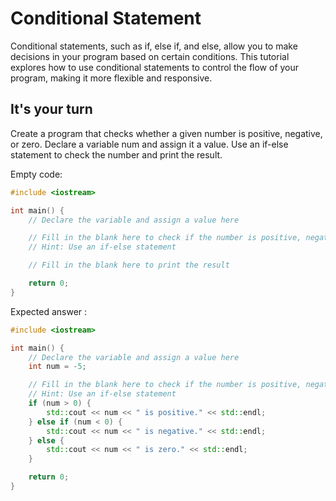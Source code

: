 # Conditional Statement

Conditional statements, such as if, else if, and else, allow you to make decisions in your program based on certain conditions. This tutorial explores how to use conditional statements to control the flow of your program, making it more flexible and responsive.

## It's your turn

Create a program that checks whether a given number is positive, negative, or zero. Declare a variable num and assign it a value. Use an if-else statement to check the number and print the result.

Empty code: 
```cpp
#include <iostream>

int main() {
    // Declare the variable and assign a value here

    // Fill in the blank here to check if the number is positive, negative, or zero
    // Hint: Use an if-else statement

    // Fill in the blank here to print the result

    return 0;
}
```

Expected answer : 

```cpp
#include <iostream>

int main() {
    // Declare the variable and assign a value here
    int num = -5;

    // Fill in the blank here to check if the number is positive, negative, or zero
    // Hint: Use an if-else statement
    if (num > 0) {
        std::cout << num << " is positive." << std::endl;
    } else if (num < 0) {
        std::cout << num << " is negative." << std::endl;
    } else {
        std::cout << num << " is zero." << std::endl;
    }

    return 0;
}
```
